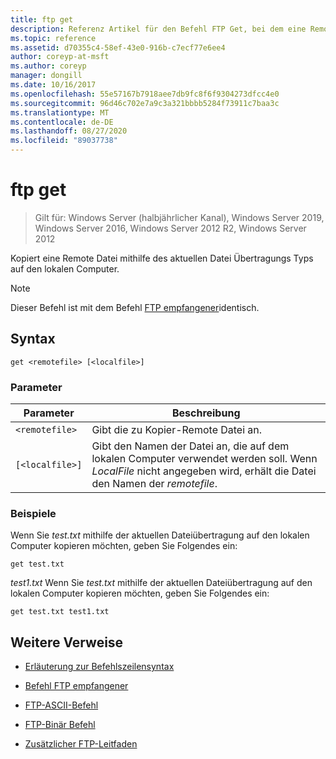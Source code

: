 ```yaml
---
title: ftp get
description: Referenz Artikel für den Befehl FTP Get, bei dem eine Remote Datei mithilfe des aktuellen Datei Übertragungs Typs auf den lokalen Computer kopiert wird.
ms.topic: reference
ms.assetid: d70355c4-58ef-43e0-916b-c7ecf77e6ee4
author: coreyp-at-msft
ms.author: coreyp
manager: dongill
ms.date: 10/16/2017
ms.openlocfilehash: 55e57167b7918aee7db9fc8f6f9304273dfcc4e0
ms.sourcegitcommit: 96d46c702e7a9c3a321bbbb5284f73911c7baa3c
ms.translationtype: MT
ms.contentlocale: de-DE
ms.lasthandoff: 08/27/2020
ms.locfileid: "89037738"
---
```

# <a name="ftp-get"></a>ftp get

> Gilt für: Windows Server (halbjährlicher Kanal), Windows Server 2019, Windows Server 2016, Windows Server 2012 R2, Windows Server 2012

Kopiert eine Remote Datei mithilfe des aktuellen Datei Übertragungs Typs auf den lokalen Computer.

> [!NOTE]
> Dieser Befehl ist mit dem Befehl [FTP empfangener](ftp-recv.md)identisch.

## <a name="syntax"></a>Syntax

```
get <remotefile> [<localfile>]
```

### <a name="parameters"></a>Parameter

| Parameter | Beschreibung |
| --------- | ----------- |
| `<remotefile>` | Gibt die zu Kopier-Remote Datei an. |
| `[<localfile>]` | Gibt den Namen der Datei an, die auf dem lokalen Computer verwendet werden soll. Wenn *LocalFile* nicht angegeben wird, erhält die Datei den Namen der *remotefile*. |

### <a name="examples"></a>Beispiele

Wenn Sie *test.txt* mithilfe der aktuellen Dateiübertragung auf den lokalen Computer kopieren möchten, geben Sie Folgendes ein:

```
get test.txt
```

*test1.txt* Wenn Sie *test.txt* mithilfe der aktuellen Dateiübertragung auf den lokalen Computer kopieren möchten, geben Sie Folgendes ein:

```
get test.txt test1.txt
```

## <a name="additional-references"></a>Weitere Verweise

- [Erläuterung zur Befehlszeilensyntax](command-line-syntax-key.md)

- [Befehl FTP empfangener](ftp-recv.md)

- [FTP-ASCII-Befehl](ftp-ascii.md)

- [FTP-Binär Befehl](ftp-binary.md)

- [Zusätzlicher FTP-Leitfaden](/previous-versions/orphan-topics/ws.10/cc756013(v=ws.10))
